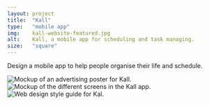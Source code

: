 ```yaml
---
layout: project
title:  "Kall"
type:	"mobile app"
img:    kall-website-featured.jpg
alt:	Kall, a mobile app for scheduling and task managing. 
size:   "square"
---
```

Design a mobile app to help people organise their life and schedule.

<div class="gallery full">
	<img src="{{ site.baseurl }}/images/kall/kall-poster.jpg" alt="Mockup of an advertising poster for Kall.">
</div>

<div class="gallery full">
	<img src="{{ site.baseurl }}/images/kall/kall-app-screens.jpg" alt="Mockup of the different screens in the Kall app.">
</div>

<div class="gallery full">
	<img src="{{ site.baseurl }}/images/kall/kall-app-styles.jpg" alt="Web design style guide for Kal.">
</div>

